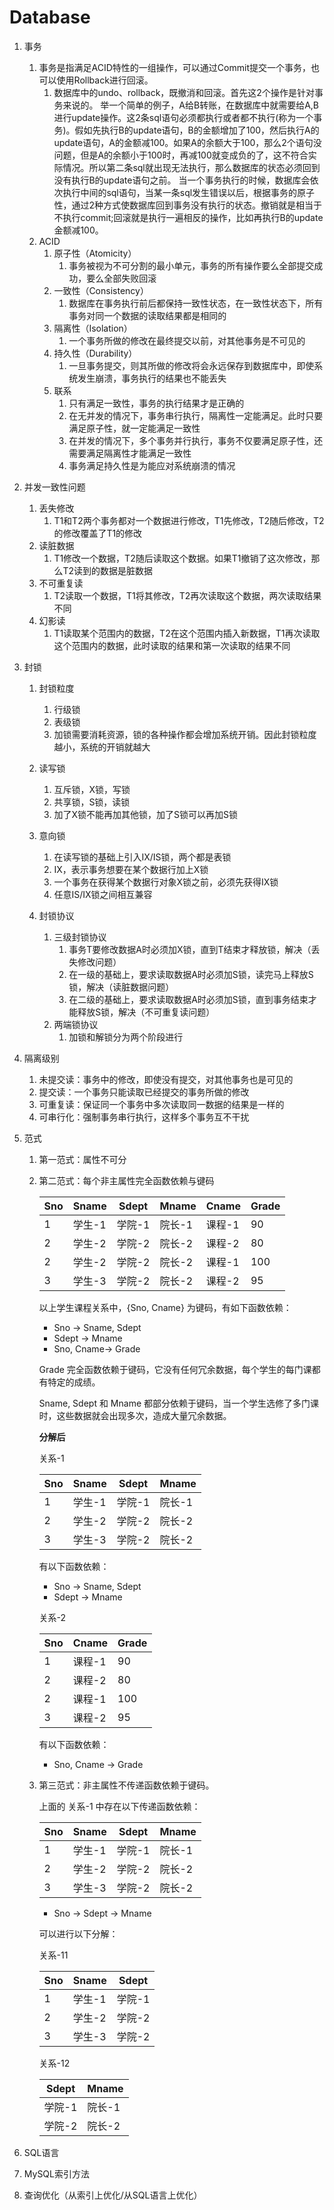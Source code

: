 # Database

1. 事务
   1. 事务是指满足ACID特性的一组操作，可以通过Commit提交一个事务，也可以使用Rollback进行回滚。
      1. 数据库中的undo、rollback，既撤消和回滚。首先这2个操作是针对事务来说的。
         举一个简单的例子，A给B转账，在数据库中就需要给A,B进行update操作。这2条sql语句必须都执行或者都不执行(称为一个事务)。假如先执行B的update语句，B的金额增加了100，然后执行A的update语句，A的金额减100。如果A的余额大于100，那么2个语句没问题，但是A的余额小于100时，再减100就变成负的了，这不符合实际情况。所以第二条sql就出现无法执行，那么数据库的状态必须回到没有执行B的update语句之前。
         当一个事务执行的时候，数据库会依次执行中间的sql语句，当某一条sql发生错误以后，根据事务的原子性，通过2种方式使数据库回到事务没有执行的状态。撤销就是相当于不执行commit;回滚就是执行一遍相反的操作，比如再执行B的update金额减100。
   2. ACID
      1. 原子性（Atomicity）
         1. 事务被视为不可分割的最小单元，事务的所有操作要么全部提交成功，要么全部失败回滚
      2. 一致性（Consistency）
         1. 数据库在事务执行前后都保持一致性状态，在一致性状态下，所有事务对同一个数据的读取结果都是相同的
      3. 隔离性（Isolation）
         1. 一个事务所做的修改在最终提交以前，对其他事务是不可见的
      4. 持久性（Durability）
         1. 一旦事务提交，则其所做的修改将会永远保存到数据库中，即使系统发生崩溃，事务执行的结果也不能丢失
      5. 联系
         1. 只有满足一致性，事务的执行结果才是正确的
         2. 在无并发的情况下，事务串行执行，隔离性一定能满足。此时只要满足原子性，就一定能满足一致性
         3. 在并发的情况下，多个事务并行执行，事务不仅要满足原子性，还需要满足隔离性才能满足一致性
         4. 事务满足持久性是为能应对系统崩溃的情况
2. 并发一致性问题
   1. 丢失修改
      1. T1和T2两个事务都对一个数据进行修改，T1先修改，T2随后修改，T2的修改覆盖了T1的修改
   2. 读脏数据
      1. T1修改一个数据，T2随后读取这个数据。如果T1撤销了这次修改，那么T2读到的数据是脏数据
   3. 不可重复读
      1. T2读取一个数据，T1将其修改，T2再次读取这个数据，两次读取结果不同
   4. 幻影读
      1. T1读取某个范围内的数据，T2在这个范围内插入新数据，T1再次读取这个范围内的数据，此时读取的结果和第一次读取的结果不同

3. 封锁
   1. 封锁粒度
      1. 行级锁
      2. 表级锁
      3. 加锁需要消耗资源，锁的各种操作都会增加系统开销。因此封锁粒度越小，系统的开销就越大
      
   2. 读写锁
      1. 互斥锁，X锁，写锁
      2. 共享锁，S锁，读锁
      3. 加了X锁不能再加其他锁，加了S锁可以再加S锁
      
   3. 意向锁
      1. 在读写锁的基础上引入IX/IS锁，两个都是表锁
      2. IX，表示事务想要在某个数据行加上X锁
      3. 一个事务在获得某个数据行对象X锁之前，必须先获得IX锁
      4. 任意IS/IX锁之间相互兼容
      
   4. 封锁协议
      
      1. 三级封锁协议
         1. 事务T要修改数据A时必须加X锁，直到T结束才释放锁，解决（丢失修改问题）
         2. 在一级的基础上，要求读取数据A时必须加S锁，读完马上释放S锁，解决（读脏数据问题）
         3. 在二级的基础上，要求读取数据A时必须加S锁，直到事务结束才能释放S锁，解决（不可重复读问题）
      2. 两端锁协议
         1. 加锁和解锁分为两个阶段进行
      
   
4. 隔离级别

   1. 未提交读：事务中的修改，即使没有提交，对其他事务也是可见的
   2. 提交读：一个事务只能读取已经提交的事务所做的修改
   3. 可重复读：保证同一个事务中多次读取同一数据的结果是一样的
   4. 可串行化：强制事务串行执行，这样多个事务互不干扰

5. 范式

   1. 第一范式：属性不可分

   2. 第二范式：每个非主属性完全函数依赖与键码

      | Sno  | Sname  | Sdept  | Mname  | Cname  | Grade |
      | ---- | ------ | ------ | ------ | ------ | ----- |
      | 1    | 学生-1 | 学院-1 | 院长-1 | 课程-1 | 90    |
      | 2    | 学生-2 | 学院-2 | 院长-2 | 课程-2 | 80    |
      | 2    | 学生-2 | 学院-2 | 院长-2 | 课程-1 | 100   |
      | 3    | 学生-3 | 学院-2 | 院长-2 | 课程-2 | 95    |

      以上学生课程关系中，{Sno, Cname} 为键码，有如下函数依赖：

      - Sno -> Sname, Sdept
      - Sdept -> Mname
      - Sno, Cname-> Grade

      Grade 完全函数依赖于键码，它没有任何冗余数据，每个学生的每门课都有特定的成绩。

      Sname, Sdept 和 Mname 都部分依赖于键码，当一个学生选修了多门课时，这些数据就会出现多次，造成大量冗余数据。

      **分解后** 

      关系-1

      | Sno  | Sname  | Sdept  | Mname  |
      | ---- | ------ | ------ | ------ |
      | 1    | 学生-1 | 学院-1 | 院长-1 |
      | 2    | 学生-2 | 学院-2 | 院长-2 |
      | 3    | 学生-3 | 学院-2 | 院长-2 |

      有以下函数依赖：

      - Sno -> Sname, Sdept
      - Sdept -> Mname

      关系-2

      | Sno  | Cname  | Grade |
      | ---- | ------ | ----- |
      | 1    | 课程-1 | 90    |
      | 2    | 课程-2 | 80    |
      | 2    | 课程-1 | 100   |
      | 3    | 课程-2 | 95    |

      有以下函数依赖：

      - Sno, Cname -> Grade

   3. 第三范式：非主属性不传递函数依赖于键码。

      上面的 关系-1 中存在以下传递函数依赖：

      | Sno  | Sname  | Sdept  | Mname  |
      | ---- | ------ | ------ | ------ |
      | 1    | 学生-1 | 学院-1 | 院长-1 |
      | 2    | 学生-2 | 学院-2 | 院长-2 |
      | 3    | 学生-3 | 学院-2 | 院长-2 |

      - Sno -> Sdept -> Mname

      可以进行以下分解：

      关系-11

      | Sno  | Sname  | Sdept  |
      | ---- | ------ | ------ |
      | 1    | 学生-1 | 学院-1 |
      | 2    | 学生-2 | 学院-2 |
      | 3    | 学生-3 | 学院-2 |

      关系-12

      | Sdept  | Mname  |
      | ------ | ------ |
      | 学院-1 | 院长-1 |
      | 学院-2 | 院长-2 |

6. SQL语言
7. MySQL索引方法
8. 查询优化（从索引上优化/从SQL语言上优化）
